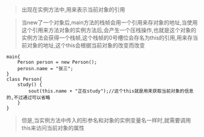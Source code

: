 
>出现在实例方法中,用来表示当前对象的引用

>当new了一个对象后,main方法的栈帧会用一个引用来存对象的地址,当使用这个引用来方法对象的实例方法后,会产生一个压栈操作,也就是这个对象的实例方法会获得一个栈帧,这个栈帧的0号槽位会存名为this的引用,用来存当前对象的地址,这个this会根据当前对象的改变而改变

```
main{
	Person person = new Person();
	perosn.name = "张三";
}
class Person{
	study() {
		sout(this.name + "正在study");//这个this就是用来获取当前对象的信息的,不过通过可以省略
	}
}
```

>但是,当实例方法中传入的形参名和对象的实例变量名一样时,就需要调用this来访问当前对象的属性



